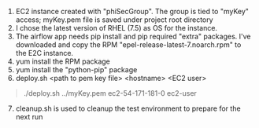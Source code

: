 1. EC2 instance created with "phiSecGroup". The group is tied to "myKey" access; myKey.pem file is saved under project root directory
2. I chose the latest version of RHEL (7.5) as OS for the instance.
3. The airflow app needs pip install and pip required "extra" packages.  I've downloaded and copy the RPM "epel-release-latest-7.noarch.rpm" to the E2C instance.
4.  yum install the RPM package
5.  yum install the "python-pip" package
6. deploy.sh &lt;path to pem key file> &lt;hostname> &lt;EC2 user>
>  ./deploy.sh ../myKey.pem ec2-54-171-181-0 ec2-user

7. cleanup.sh is used to cleanup the test environment to prepare for the next run
